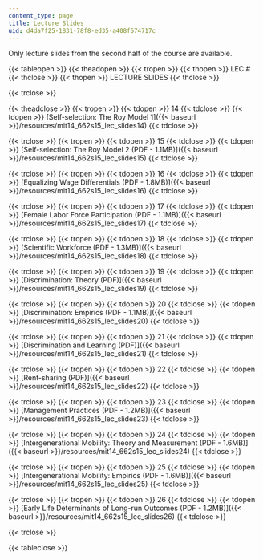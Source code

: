 ```yaml
---
content_type: page
title: Lecture Slides
uid: d4da7f25-1831-78f8-ed35-a408f574717c
---
```


Only lecture slides from the second half of the course are available.

{{< tableopen >}}
{{< theadopen >}}
{{< tropen >}}
{{< thopen >}}
LEC #
{{< thclose >}}
{{< thopen >}}
LECTURE SLIDES
{{< thclose >}}

{{< trclose >}}

{{< theadclose >}}
{{< tropen >}}
{{< tdopen >}}
14
{{< tdclose >}}
{{< tdopen >}}
[Self-selection: The Roy Model 1]({{< baseurl >}}/resources/mit14_662s15_lec_slides14)
{{< tdclose >}}

{{< trclose >}}
{{< tropen >}}
{{< tdopen >}}
15
{{< tdclose >}}
{{< tdopen >}}
[Self-selection: The Roy Model 2 (PDF - 1.1MB)]({{< baseurl >}}/resources/mit14_662s15_lec_slides15)
{{< tdclose >}}

{{< trclose >}}
{{< tropen >}}
{{< tdopen >}}
16
{{< tdclose >}}
{{< tdopen >}}
[Equalizing Wage Differentials (PDF - 1.8MB)]({{< baseurl >}}/resources/mit14_662s15_lec_slides16)
{{< tdclose >}}

{{< trclose >}}
{{< tropen >}}
{{< tdopen >}}
17
{{< tdclose >}}
{{< tdopen >}}
[Female Labor Force Participation (PDF - 1.1MB)]({{< baseurl >}}/resources/mit14_662s15_lec_slides17)
{{< tdclose >}}

{{< trclose >}}
{{< tropen >}}
{{< tdopen >}}
18
{{< tdclose >}}
{{< tdopen >}}
[Scientific Workforce (PDF - 1.3MB)]({{< baseurl >}}/resources/mit14_662s15_lec_slides18)
{{< tdclose >}}

{{< trclose >}}
{{< tropen >}}
{{< tdopen >}}
19
{{< tdclose >}}
{{< tdopen >}}
[Discrimination: Theory (PDF)]({{< baseurl >}}/resources/mit14_662s15_lec_slides19)
{{< tdclose >}}

{{< trclose >}}
{{< tropen >}}
{{< tdopen >}}
20
{{< tdclose >}}
{{< tdopen >}}
[Discrimination: Empirics (PDF - 1.1MB)]({{< baseurl >}}/resources/mit14_662s15_lec_slides20)
{{< tdclose >}}

{{< trclose >}}
{{< tropen >}}
{{< tdopen >}}
21
{{< tdclose >}}
{{< tdopen >}}
[Discrimination and Learning (PDF)]({{< baseurl >}}/resources/mit14_662s15_lec_slides21)
{{< tdclose >}}

{{< trclose >}}
{{< tropen >}}
{{< tdopen >}}
22
{{< tdclose >}}
{{< tdopen >}}
[Rent-sharing (PDF)]({{< baseurl >}}/resources/mit14_662s15_lec_slides22)
{{< tdclose >}}

{{< trclose >}}
{{< tropen >}}
{{< tdopen >}}
23
{{< tdclose >}}
{{< tdopen >}}
[Management Practices (PDF - 1.2MB)]({{< baseurl >}}/resources/mit14_662s15_lec_slides23)
{{< tdclose >}}

{{< trclose >}}
{{< tropen >}}
{{< tdopen >}}
24
{{< tdclose >}}
{{< tdopen >}}
[Intergenerational Mobility: Theory and Measurement (PDF - 1.6MB)]({{< baseurl >}}/resources/mit14_662s15_lec_slides24)
{{< tdclose >}}

{{< trclose >}}
{{< tropen >}}
{{< tdopen >}}
25
{{< tdclose >}}
{{< tdopen >}}
[Intergenerational Mobility: Empirics (PDF - 1.6MB)]({{< baseurl >}}/resources/mit14_662s15_lec_slides25)
{{< tdclose >}}

{{< trclose >}}
{{< tropen >}}
{{< tdopen >}}
26
{{< tdclose >}}
{{< tdopen >}}
[Early Life Determinants of Long-run Outcomes (PDF - 1.2MB)]({{< baseurl >}}/resources/mit14_662s15_lec_slides26)
{{< tdclose >}}

{{< trclose >}}

{{< tableclose >}}